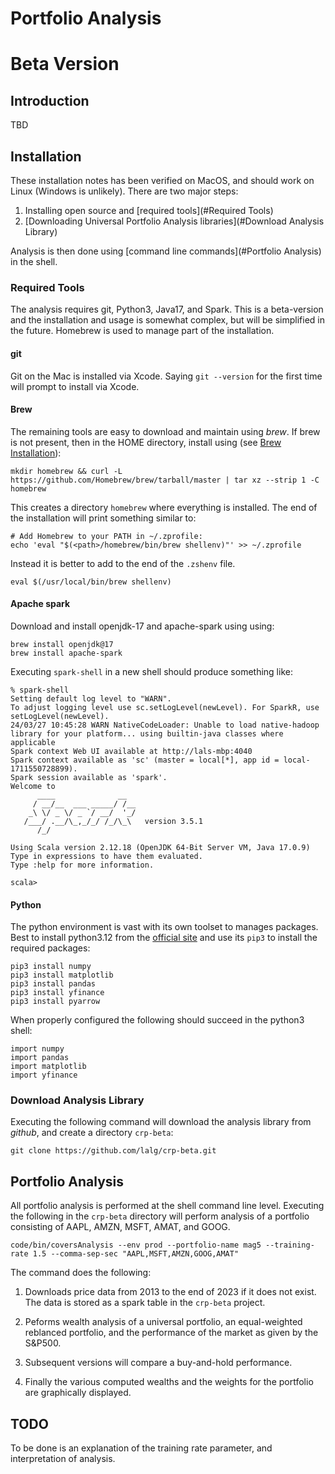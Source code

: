 # Portfolio Analysis
# Beta Version

## Introduction
TBD

## Installation

These installation notes has been verified on MacOS, and should work
on Linux (Windows is unlikely). There are two major steps: 

1. Installing open source and [required tools](#Required Tools)
2. [Downloading Universal Portfolio Analysis libraries](#Download Analysis Library)
	
Analysis is then done using 
[command line commands](#Portfolio Analysis)
in the shell.

### Required Tools
The analysis requires git, Python3, Java17, and Spark. This is a
beta-version and the installation and usage is somewhat complex, but
will be simplified in the future. Homebrew is used to manage part of
the installation.

#### git
   Git on the Mac is installed via Xcode. Saying `git --version` for
   the first time will prompt to install via Xcode.



#### Brew
The remaining
tools are easy to download and maintain using _brew_. If brew is not
present, then in the HOME directory, install using (see 
[Brew Installation](https://docs.brew.sh/Installation#untar-anywhere-unsupported)):

```shell
mkdir homebrew && curl -L https://github.com/Homebrew/brew/tarball/master | tar xz --strip 1 -C homebrew
```
This creates a directory `homebrew` where everything is installed. The
end of the installation will print something similar to: 

```console
# Add Homebrew to your PATH in ~/.zprofile:
echo 'eval "$(<path>/homebrew/bin/brew shellenv)"' >> ~/.zprofile
```

Instead it is better to add to the end of the `.zshenv` file.
```console
eval $(/usr/local/bin/brew shellenv)
```

#### Apache spark

Download and install openjdk-17 and apache-spark using using: 
```shell
brew install openjdk@17
brew install apache-spark
```

Executing `spark-shell` in a new shell should produce something like:

```console
% spark-shell
Setting default log level to "WARN".
To adjust logging level use sc.setLogLevel(newLevel). For SparkR, use setLogLevel(newLevel).
24/03/27 10:45:28 WARN NativeCodeLoader: Unable to load native-hadoop library for your platform... using builtin-java classes where applicable
Spark context Web UI available at http://lals-mbp:4040
Spark context available as 'sc' (master = local[*], app id = local-1711550728899).
Spark session available as 'spark'.
Welcome to
      ____              __
     / __/__  ___ _____/ /__
    _\ \/ _ \/ _ `/ __/  '_/
   /___/ .__/\_,_/_/ /_/\_\   version 3.5.1
      /_/
         
Using Scala version 2.12.18 (OpenJDK 64-Bit Server VM, Java 17.0.9)
Type in expressions to have them evaluated.
Type :help for more information.

scala> 
```
#### Python

The python environment is vast with its own
toolset to manages packages. Best to install python3.12 from the 
[official site](https://www.python.org/downloads/macos/) and use
its `pip3` to install the required packages:
```shell
pip3 install numpy
pip3 install matplotlib
pip3 install pandas
pip3 install yfinance
pip3 install pyarrow
```

When properly configured the following should succeed in the python3
shell: 
```
import numpy
import pandas
import matplotlib
import yfinance
```

### Download Analysis Library
Executing the following command will download the analysis library from
_github_, and create a directory `crp-beta`:
```shell
git clone https://github.com/lalg/crp-beta.git
```

## Portfolio Analysis
All portfolio analysis is performed at the shell command line
level. Executing the following in the `crp-beta` directory will
perform analysis of a portfolio consisting of AAPL, AMZN, MSFT, AMAT,
and GOOG.

```shell
code/bin/coversAnalysis --env prod --portfolio-name mag5 --training-rate 1.5 --comma-sep-sec "AAPL,MSFT,AMZN,GOOG,AMAT"
```
The command does the following:
1. Downloads price data from 2013 to the end of 2023 if it does not
   exist. The data is stored as a spark table in the `crp-beta`
   project.
   
2. Peforms wealth analysis of a universal portfolio, an
   equal-weighted reblanced portfolio, and the performance of the
   market as given by the S&P500.
   
3. Subsequent versions will compare a buy-and-hold performance.

4. Finally the various computed wealths and the weights for the
   portfolio are graphically displayed.
   
   
## TODO
To be done is an explanation of the training rate parameter, and
interpretation of analysis. 
